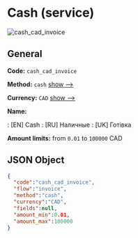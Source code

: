 
# Cash (service) 
![cash_cad_invoice](https://static.openfintech.io/payment_methods/cash_cad_invoice/logo.svg?w=400&c=v0.59.26#w200)  

## General 
 
**Code:** `cash_cad_invoice` 
 
**Method:** `cash` 
 [show -->](/payment-methods/cash/) 
 
**Currency:** `CAD` [show -->](/currencies/CAD/) 
 
**Name:** 
 
:	[EN] Cash 
:	[RU] Наличные 
:	[UK] Готівка 
 
**Amount limits:** from `0.01` to `100000` CAD 

## JSON Object 

```json
{
  "code":"cash_cad_invoice",
  "flow":"invoice",
  "method":"cash",
  "currency":"CAD",
  "fields":null,
  "amount_min":0.01,
  "amount_max":100000
}
```  
